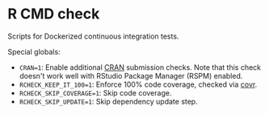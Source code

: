 # R CMD check

Scripts for Dockerized continuous integration tests.

Special globals:

- `CRAN=1`: Enable additional [CRAN][] submission checks. Note that this check doesn't work well with RStudio Package Manager (RSPM) enabled.
- `RCHECK_KEEP_IT_100=1`: Enforce 100% code coverage, checked via [covr][].
- `RCHECK_SKIP_COVERAGE=1`: Skip code coverage.
- `RCHECK_SKIP_UPDATE=1`: Skip dependency update step.

[covr]: https://cran.r-project.org/package=covr
[cran]: https://cran.r-project.org/
